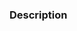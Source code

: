 <!--

Thank you for contributing! Please follow the steps below to help us process your PR quickly.

- 📝 Use a meaningful title for the pull request and include the name of the package modified.
- ✅ Add or edit tests to reflect the change (run `pnpm test`).
- 🔍 Add or edit Storybook examples to reflect the change (run `pnpm dev`).
- 🙏 Please review your own PR to check for anything you may have missed.

-->

### Description

<!-- Describe the change you are introducing -->

